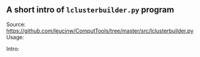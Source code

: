 ## A short intro of `lclusterbuilder.py` program
Source: https://github.com/leucinw/ComputTools/tree/master/src/lclusterbuilder.py
Usage:


Intro:
